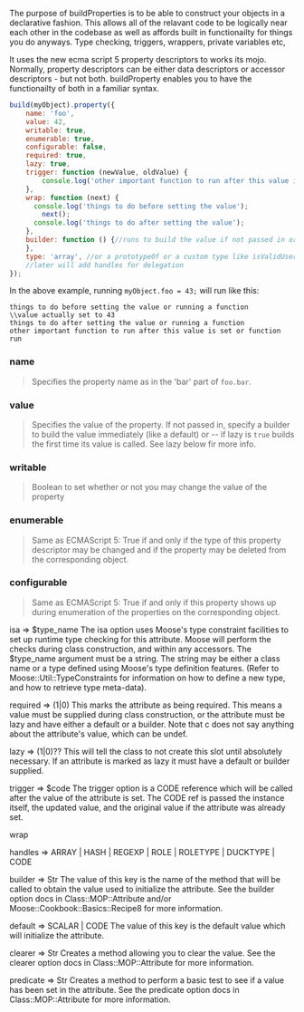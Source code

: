 The purpose of buildProperties is to be able to construct your objects in a declarative fashion.  This allows all of the relavant code to be logically near each other in the codebase as well as affords built in functionailty for things you do anyways.  Type checking, triggers, wrappers, private variables etc,

It uses the new ecma script 5 property descriptors to works its mojo.  Normally, property descriptors can be either data descriptors or accessor descriptors - but not both.  buildProperty enables you to have the functionailty of both in a familiar syntax.

```javascript
build(myObject).property({
	name: 'foo',
	value: 42,
	writable: true,
	enumerable: true,
	configurable: false,
	required: true,
	lazy: true,
	trigger: function (newValue, oldValue) {
		console.log('other important function to run after this value is set');
	},
	wrap: function (next) {
	  console.log('things to do before setting the value');
		next();
	  console.log('things to do after setting the value');
	},
	builder: function () {//runs to build the value if not passed in or, if lazy, on initial get
	},
	type: 'array', //or a prototypeOf or a custom type like isValidUser
	//later will add handles for delegation
});
```	  

In the above example, running `myObject.foo = 43;` will run like this:
```
things to do before setting the value or running a function
\\value actually set to 43
things to do after setting the value or running a function
other important function to run after this value is set or function run
```

### name
>Specifies the property name as in the 'bar' part of `foo.bar`.

### value
>Specifies the value of the property.  If not passed in, specify a builder to build the value immediately (like a default) or -- if lazy is `true` builds the first time its value is called.  See lazy below fir more info. 

### writable
> Boolean to set whether or not you may change the value of the property

### enumerable
> Same as ECMAScript 5: True if and only if the type of this property descriptor may be changed and if the property may be deleted from the corresponding object.

### configurable
> Same as ECMAScript 5: True if and only if this property shows up during enumeration of the properties on the corresponding object.


isa => $type_name
The isa option uses Moose's type constraint facilities to set up runtime type checking for this attribute. Moose will perform the checks during class construction, and within any accessors. The $type_name argument must be a string. The string may be either a class name or a type defined using Moose's type definition features. (Refer to Moose::Util::TypeConstraints for information on how to define a new type, and how to retrieve type meta-data).

required => (1|0)
This marks the attribute as being required. This means a value must be supplied during class construction, or the attribute must be lazy and have either a default or a builder. Note that c<required> does not say anything about the attribute's value, which can be undef.


lazy => (1|0)??
This will tell the class to not create this slot until absolutely necessary. If an attribute is marked as lazy it must have a default or builder supplied.

trigger => $code
The trigger option is a CODE reference which will be called after the value of the attribute is set. The CODE ref is passed the instance itself, the updated value, and the original value if the attribute was already set.

wrap

handles => ARRAY | HASH | REGEXP | ROLE | ROLETYPE | DUCKTYPE | CODE

builder => Str
The value of this key is the name of the method that will be called to obtain the value used to initialize the attribute. See the builder option docs in Class::MOP::Attribute and/or Moose::Cookbook::Basics::Recipe8 for more information.

default => SCALAR | CODE
The value of this key is the default value which will initialize the attribute.


clearer => Str
Creates a method allowing you to clear the value. See the clearer option docs in Class::MOP::Attribute for more information.

predicate => Str
Creates a method to perform a basic test to see if a value has been set in the attribute. See the predicate option docs in Class::MOP::Attribute for more information.


